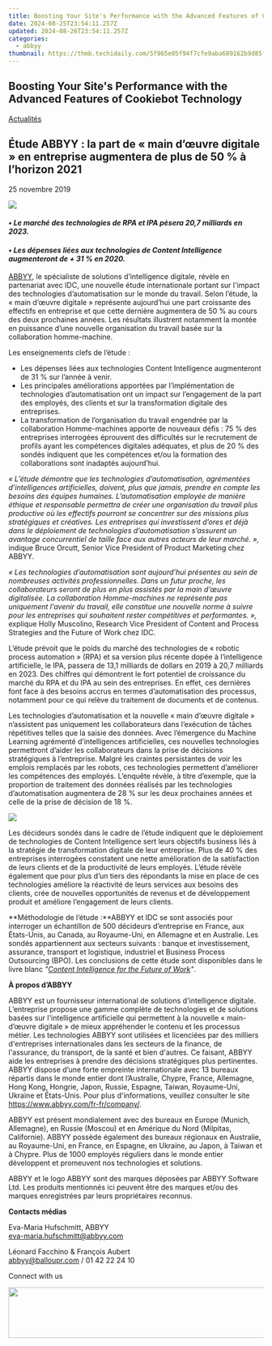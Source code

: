 ```yaml
---
title: Boosting Your Site's Performance with the Advanced Features of Cookiebot Technology
date: 2024-08-25T23:54:11.257Z
updated: 2024-08-26T23:54:11.257Z
categories:
  - abbyy
thumbnail: https://thmb.techidaily.com/5f965e05f94f7cfe9aba689162b9d85f8fa664dac189080f055bab6b3b9724f8.jpg
---
```


## Boosting Your Site's Performance with the Advanced Features of Cookiebot Technology

[Actualités](https://tools.techidaily.com/abbyy/products/)

## Étude ABBYY : la part de « main d’œuvre digitale » en entreprise augmentera de plus de 50 % à l’horizon 2021

25 novembre 2019

![](https://content.abbyy.com/-/media/project/abbyy/abbyy/branchtemplates/shutterstock_1272462163_1296-x-729.jpg?h=729&iar=0&w=1296)

#### _• Le marché des technologies de RPA et IPA pèsera 20,7 milliards en 2023._

#### _• Les dépenses liées aux technologies de Content Intelligence augmenteront de + 31 % en 2020._

[ABBYY](https://tools.techidaily.com/abbyy/products/), le spécialiste de solutions d’intelligence digitale, révèle en partenariat avec IDC, une nouvelle étude internationale portant sur l'impact des technologies d’automatisation sur le monde du travail. Selon l’étude, la « main d’œuvre digitale » représente aujourd’hui une part croissante des effectifs en entreprise et que cette dernière augmentera de 50 % au cours des deux prochaines années. Les résultats illustrent notamment la montée en puissance d’une nouvelle organisation du travail basée sur la collaboration homme-machine.

Les enseignements clefs de l’étude :

* Les dépenses liées aux technologies Content Intelligence augmenteront de 31 % sur l’année à venir.
* Les principales améliorations apportées par l’implémentation de technologies d’automatisation ont un impact sur l’engagement de la part des employés, des clients et sur la transformation digitale des entreprises.
* La transformation de l’organisation du travail engendrée par la collaboration Homme-machines apporte de nouveaux défis : 75 % des entreprises interrogées éprouvent des difficultés sur le recrutement de profils ayant les compétences digitales adéquates, et plus de 20 % des sondés indiquent que les compétences et/ou la formation des collaborations sont inadaptés aujourd’hui.

_« L’étude démontre que les technologies d’automatisation, agrémentées d’intelligences artificielles, doivent, plus que jamais, prendre en compte les besoins des équipes humaines. L’automatisation employée de manière éthique et responsable permettra de créer une organisation du travail plus productive où les effectifs pourront se concentrer sur des missions plus stratégiques et créatives. Les entreprises qui investissent d’ores et déjà dans le déploiement de technologies d’automatisation s’assurent un avantage concurrentiel de taille face aux autres acteurs de leur marché. »,_ indique Bruce Orcutt, Senior Vice President of Product Marketing chez ABBYY.

_« Les technologies d’automatisation sont aujourd’hui présentes au sein de nombreuses activités professionnelles. Dans un futur proche, les collaborateurs seront de plus en plus assistés par la main d’œuvre digitalisée. La collaboration Homme-machines ne représente pas uniquement l'avenir du travail, elle constitue une nouvelle norme à suivre pour les entreprises qui souhaitent rester compétitives et performantes. »,_ explique Holly Muscolino, Research Vice President of Content and Process Strategies and the Future of Work chez IDC.

L’étude prévoit que le poids du marché des technologies de « robotic process automation » (RPA) et sa version plus récente dopée à l’intelligence artificielle, le IPA, passera de 13,1 milliards de dollars en 2019 à 20,7 milliards en 2023\. Des chiffres qui démontrent le fort potentiel de croissance du marché du RPA et du IPA au sein des entreprises. En effet, ces dernières font face à des besoins accrus en termes d’automatisation des processus, notamment pour ce qui relève du traitement de documents et de contenus.

Les technologies d’automatisation et la nouvelle « main d’œuvre digitale » n’assistent pas uniquement les collaborateurs dans l’exécution de tâches répétitives telles que la saisie des données. Avec l’émergence du Machine Learning agrémenté d’intelligences artificielles, ces nouvelles technologies permettront d’aider les collaborateurs dans la prise de décisions stratégiques à l’entreprise. Malgré les craintes persistantes de voir les emplois remplacés par les robots, ces technologies permettent d’améliorer les compétences des employés. L’enquête révèle, à titre d’exemple, que la proportion de traitement des données réalisés par les technologies d’automatisation augmentera de 28 % sur les deux prochaines années et celle de la prise de décision de 18 %.

![](https://static1.abbyy.com/abbyycommedia/23930/french-pr.png)

  
Les décideurs sondés dans le cadre de l’étude indiquent que le déploiement de technologies de Content Intelligence sert leurs objectifs business liés à la stratégie de transformation digitale de leur entreprise. Plus de 40 % des entreprises interrogées constatent une nette amélioration de la satisfaction de leurs clients et de la productivité de leurs employés. L’étude révèle également que pour plus d’un tiers des répondants la mise en place de ces technologies améliore la réactivité de leurs services aux besoins des clients, crée de nouvelles opportunités de revenus et de développement produit et améliore l’engagement de leurs clients.

**Méthodologie de l’étude :**ABBYY et IDC se sont associés pour interroger un échantillon de 500 décideurs d’entreprise en France, aux États-Unis, au Canada, au Royaume-Uni, en Allemagne et en Australie. Les sondés appartiennent aux secteurs suivants : banque et investissement, assurance, transport et logistique, industriel et Business Process Outsourcing (BPO). Les conclusions de cette étude sont disponibles dans le livre blanc _"[Content Intelligence for the Future of Work](https://tools.techidaily.com/abbyy/products/)"_.
  
  
**À propos d’ABBYY** 

ABBYY est un fournisseur international de solutions d'intelligence digitale. L’entreprise propose une gamme complète de technologies et de solutions basées sur l'intelligence artificielle qui permettent à la nouvelle « main-d’œuvre digitale » de mieux appréhender le contenu et les processus métier. Les technologies ABBYY sont utilisées et licenciées par des milliers d'entreprises internationales dans les secteurs de la finance, de l'assurance, du transport, de la santé et bien d'autres. Ce faisant, ABBYY aide les entreprises à prendre des décisions stratégiques plus pertinentes. ABBYY dispose d’une forte empreinte internationale avec 13 bureaux répartis dans le monde entier dont l’Australie, Chypre, France, Allemagne, Hong Kong, Hongrie, Japon, Russie, Espagne, Taiwan, Royaume-Uni, Ukraine et États-Unis. Pour plus d'informations, veuillez consulter le site <https://www.abbyy.com/fr-fr/company/>.

ABBYY est présent mondialement avec des bureaux en Europe (Munich, Allemagne), en Russie (Moscou) et en Amérique du Nord (Milpitas, Californie). ABBYY possède également des bureaux régionaux en Australie, au Royaume-Uni, en France, en Espagne, en Ukraine, au Japon, à Taiwan et à Chypre. Plus de 1000 employés réguliers dans le monde entier développent et promeuvent nos technologies et solutions.

ABBYY et le logo ABBYY sont des marques déposées par ABBYY Software Ltd. Les produits mentionnés ici peuvent être des marques et/ou des marques enregistrées par leurs propriétaires reconnus.

**Contacts médias**

Eva-Maria Hufschmitt, ABBYY  
[eva-maria.hufschmitt@abbyy.com](https://tools.techidaily.com/abbyy/products/)

Léonard Facchino & François Aubert  
[abbyy@balloupr.com](https://tools.techidaily.com/abbyy/products/) / 01 42 22 24 10

Connect with us

<ins class="adsbygoogle"
     style="display:block"
     data-ad-format="autorelaxed"
     data-ad-client="ca-pub-7571918770474297"
     data-ad-slot="1223367746"></ins>



<ins class="adsbygoogle"
     style="display:block"
     data-ad-client="ca-pub-7571918770474297"
     data-ad-slot="8358498916"
     data-ad-format="auto"
     data-full-width-responsive="true"></ins>

<!-- affiliate ads begin -->
<a href="https://imp.i110150.net/c/5597632/924299/11305" target="_top" id="924299"><img src="//a.impactradius-go.com/display-ad/11305-924299" border="0" alt="" width="520" height="100"/></a>
<!-- affiliate ads end -->

